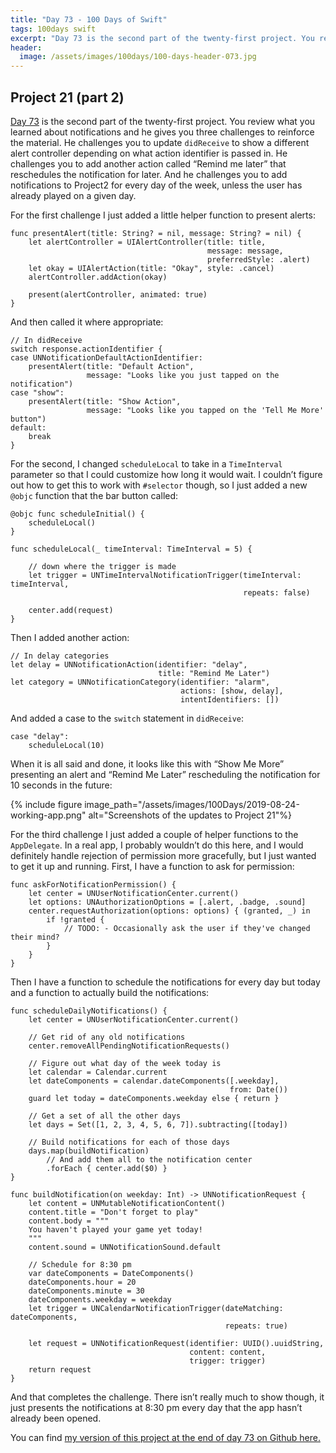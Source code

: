 ```yaml
---
title: "Day 73 - 100 Days of Swift"
tags: 100days swift
excerpt: "Day 73 is the second part of the twenty-first project. You review what you learned about notifications and he gives you three challenges to reinforce the material. He challenges you to update `didReceive` to show a different alert controller depending on what action identifier is passed in. He challenges you to add another action called “Remind me later” that reschedules the notification for later. And he challenges you to add notifications to Project2 for every day of the week, unless the user has already played on a given day."
header:
  image: /assets/images/100days/100-days-header-073.jpg
---
```

## Project 21 (part 2)
[Day 73](https://www.hackingwithswift.com/100/73) is the second part of the twenty-first project. You review what you learned about notifications and he gives you three challenges to reinforce the material. He challenges you to update `didReceive` to show a different alert controller depending on what action identifier is passed in. He challenges you to add another action called “Remind me later” that reschedules the notification for later. And he challenges you to add notifications to Project2 for every day of the week, unless the user has already played on a given day.

For the first challenge I just added a little helper function to present alerts:
```
func presentAlert(title: String? = nil, message: String? = nil) {
    let alertController = UIAlertController(title: title,
                                            message: message,
                                            preferredStyle: .alert)
    let okay = UIAlertAction(title: "Okay", style: .cancel)
    alertController.addAction(okay)

    present(alertController, animated: true)
}
```

And then called it where appropriate:
```
// In didReceive
switch response.actionIdentifier {
case UNNotificationDefaultActionIdentifier:
    presentAlert(title: "Default Action",
                 message: "Looks like you just tapped on the notification")
case "show":
    presentAlert(title: "Show Action",
                 message: "Looks like you tapped on the 'Tell Me More' button")
default:
    break
}
```

For the second, I changed `scheduleLocal` to take in a `TimeInterval` parameter so that I could customize how long it would wait. I couldn’t figure out how to get this to work with `#selector` though, so I just added a new `@objc` function that the bar button called:
```
@objc func scheduleInitial() {
    scheduleLocal()
}

func scheduleLocal(_ timeInterval: TimeInterval = 5) {

    // down where the trigger is made
    let trigger = UNTimeIntervalNotificationTrigger(timeInterval: timeInterval,
                                                    repeats: false)

    center.add(request)
}
```

Then I added another action:
```
// In delay categories
let delay = UNNotificationAction(identifier: "delay",
                                 title: "Remind Me Later")
let category = UNNotificationCategory(identifier: "alarm",
                                      actions: [show, delay],
                                      intentIdentifiers: [])
```

And added a case to the `switch` statement in `didReceive`:
```
case "delay":
    scheduleLocal(10)
```

When it is all said and done, it looks like this with “Show Me More” presenting an alert and “Remind Me Later” rescheduling the notification for 10 seconds in the future:

{% include figure image_path="/assets/images/100Days/2019-08-24-working-app.png" alt="Screenshots of the updates to Project 21"%}

For the third challenge I just added a couple of helper functions to the `AppDelegate`. In a real app, I probably wouldn’t do this here, and I would definitely handle rejection of permission more gracefully, but I just wanted to get it up and running. First, I have a function to ask for permission:
```
func askForNotificationPermission() {
    let center = UNUserNotificationCenter.current()
    let options: UNAuthorizationOptions = [.alert, .badge, .sound]
    center.requestAuthorization(options: options) { (granted, _) in
        if !granted {
            // TODO: - Occasionally ask the user if they've changed their mind?
        }
    }
}
```

Then I have a function to schedule the notifications for every day but today and a function to actually build the notifications:
```
func scheduleDailyNotifications() {
    let center = UNUserNotificationCenter.current()

    // Get rid of any old notifications
    center.removeAllPendingNotificationRequests()

    // Figure out what day of the week today is
    let calendar = Calendar.current
    let dateComponents = calendar.dateComponents([.weekday],
                                                 from: Date())
    guard let today = dateComponents.weekday else { return }

    // Get a set of all the other days
    let days = Set([1, 2, 3, 4, 5, 6, 7]).subtracting([today])

    // Build notifications for each of those days
    days.map(buildNotification)
        // And add them all to the notification center
        .forEach { center.add($0) }
}

func buildNotification(on weekday: Int) -> UNNotificationRequest {
    let content = UNMutableNotificationContent()
    content.title = "Don't forget to play"
    content.body = """
    You haven't played your game yet today!
    """
    content.sound = UNNotificationSound.default

    // Schedule for 8:30 pm
    var dateComponents = DateComponents()
    dateComponents.hour = 20
    dateComponents.minute = 30
    dateComponents.weekday = weekday
    let trigger = UNCalendarNotificationTrigger(dateMatching: dateComponents,
                                                repeats: true)

    let request = UNNotificationRequest(identifier: UUID().uuidString,
                                        content: content,
                                        trigger: trigger)
    return request
}
```

And that completes the challenge. There isn’t really much to show though, it just presents the notifications at 8:30 pm every day that the app hasn’t already been opened.

You can find [my version of this project at the end of day 73 on Github here.](https://github.com/dillon-mce/100-days-swift-projects/tree/b9ced92e1d21ec7bf45286e582ec0a2abd326e03)
